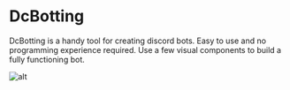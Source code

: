 # DcBotting

<p>DcBotting is a handy tool for creating discord bots. Easy to use and no programming experience required. Use a few visual components to build a fully functioning bot.</p>
<p> </p>


![alt](https://i.imgur.com/ustmqSm.png)

